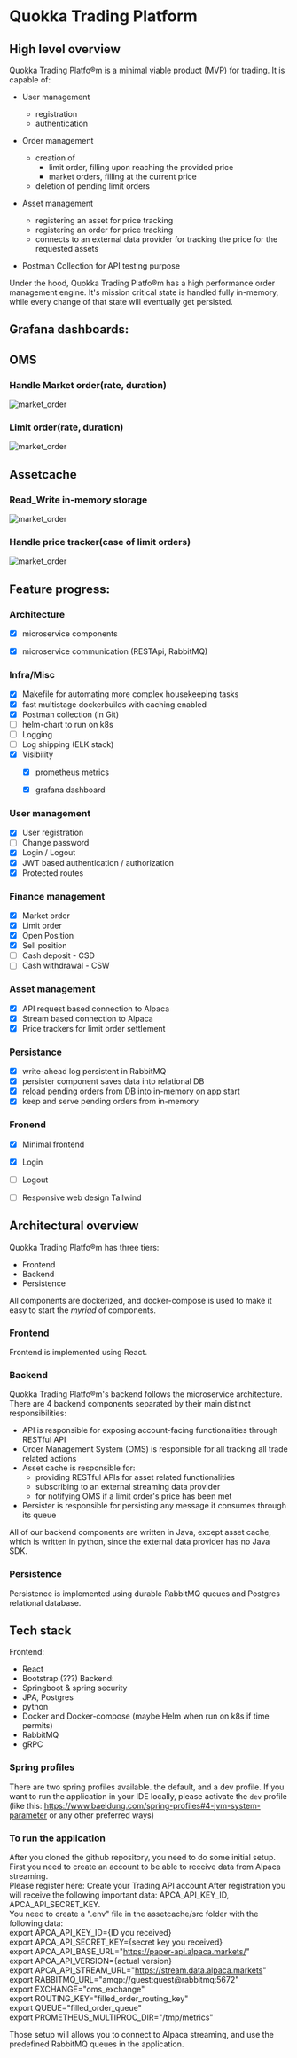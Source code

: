 # Quokka Trading Platform


## High level overview


Quokka Trading Platfo®m is a minimal viable product (MVP) for trading. 
It is capable of:

- User management
    - registration
    - authentication
- Order management
  - creation of
    - limit order, filling upon reaching the provided price
    - market orders, filling at the current price
  - deletion of pending limit orders
- Asset management
  - registering an asset for price tracking
  - registering an order for price tracking
  - connects to an external data provider for tracking the price for the requested assets

- Postman Collection for API testing purpose

Under the hood, Quokka Trading Platfo®m has a high performance order management engine.
It's mission critical state is handled fully in-memory, while every change of that state will eventually get persisted.

## Grafana dashboards:
## OMS
### Handle Market order(rate, duration)
![market_order](./prometheus/images/oms_market_order.png)
### Limit order(rate, duration)
![market_order](./prometheus/images/oms_limit_order.png)

## Assetcache
### Read_Write in-memory storage
![market_order](./prometheus/images/assetcache_r_w.png)

### Handle price tracker(case of limit orders)
![market_order](./prometheus/images/assetcache_price_tracker.png)

## Feature progress:
### Architecture
- [x] microservice components
- [x] microservice communication (RESTApi, RabbitMQ)


### Infra/Misc
- [x] Makefile for automating more complex housekeeping tasks
- [x] fast multistage dockerbuilds with caching enabled
- [x] Postman collection (in Git)
- [ ] helm-chart to run on k8s
- [ ] Logging
- [ ] Log shipping (ELK stack)
- [x] Visibility
    - [x] prometheus metrics
    - [x] grafana dashboard



### User management
- [x] User registration
- [ ] Change password
- [x] Login / Logout
- [x] JWT based authentication / authorization
- [x] Protected routes

### Finance management
- [x] Market order
- [x] Limit order
- [x] Open Position
- [x] Sell position
- [ ] Cash deposit - CSD
- [ ] Cash withdrawal - CSW

### Asset management
- [x] API request based connection to Alpaca
- [x] Stream based connection to Alpaca
- [x] Price trackers for limit order settlement

### Persistance
- [x] write-ahead log persistent in RabbitMQ
- [x] persister component saves data into relational DB
- [x] reload pending orders from DB into in-memory on app start
- [x] keep and serve pending orders from in-memory

### Fronend
- [x] Minimal frontend
- [x] Login
- [ ] Logout
- [ ] Responsive web design Tailwind


## Architectural overview

Quokka Trading Platfo®m has three tiers:

- Frontend
- Backend
- Persistence

All components are dockerized, and docker-compose is used to make it easy to start the _myriad_ of components.

### Frontend
Frontend is implemented using React.

### Backend
Quokka Trading Platfo®m's backend follows the microservice architecture.
There are 4 backend components separated by their main distinct responsibilities:
- API is responsible for exposing account-facing functionalities through RESTful API
- Order Management System (OMS) is responsible for all tracking all trade related actions
- Asset cache is responsible for:
  - providing RESTful APIs for asset related functionalities
  - subscribing to an external streaming data provider
  - for notifying OMS if a limit order's price has been met
- Persister is responsible for persisting any message it consumes through its queue


All of our backend components are written in Java, except asset cache, which is written in python, since the external data provider has no Java SDK.

### Persistence
Persistence is implemented using durable RabbitMQ queues and Postgres relational database.

## Tech stack

Frontend:
  - React
  - Bootstrap (???)
Backend:
  - Springboot & spring security
  - JPA, Postgres
  - python
  - Docker and Docker-compose (maybe Helm when run on k8s if time permits)
  - RabbitMQ
  - gRPC


### Spring profiles
There are two spring profiles available. the default, and a dev profile.
If you want to run the application in your IDE locally, please activate the `dev` profile (like this: https://www.baeldung.com/spring-profiles#4-jvm-system-parameter or any other preferred ways)


### To run the application
After you cloned the github repository, you need to do some initial setup. First you need to create an account to be able to receive data from Alpaca streaming.<br>Please register here: Create your Trading API account After registration you will receive the following important data: APCA_API_KEY_ID, APCA_API_SECRET_KEY.
<br>You need to create a ".env" file in the assetcache/src folder with the following data:<br>
export APCA_API_KEY_ID={ID you received} <br>
export APCA_API_SECRET_KEY={secret key you received} <br>
export APCA_API_BASE_URL="https://paper-api.alpaca.markets/" <br>
export APCA_API_VERSION={actual version} <br>
export APCA_API_STREAM_URL="https://stream.data.alpaca.markets" <br>
export RABBITMQ_URL="amqp://guest:guest@rabbitmq:5672" <br>
export EXCHANGE="oms_exchange" <br>
export ROUTING_KEY="filled_order_routing_key" <br>
export QUEUE="filled_order_queue" <br>
export PROMETHEUS_MULTIPROC_DIR="/tmp/metrics" <br>

Those setup will allows you to connect to Alpaca streaming, and use the predefined RabbitMQ queues in the application.